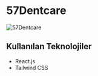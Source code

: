 # 57Dentcare

![57Dentcare](https://github.com/user-attachments/assets/633a8f91-b4d2-451a-88dd-9ca1516b95b2)

## Kullanılan Teknolojiler

* React.js
* Tailwind CSS
